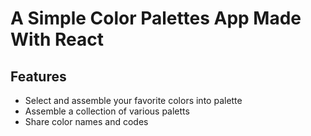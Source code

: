 # A Simple Color Palettes App Made With React

## Features
- Select and assemble your favorite colors into palette
- Assemble a collection of various paletts
- Share color names and codes